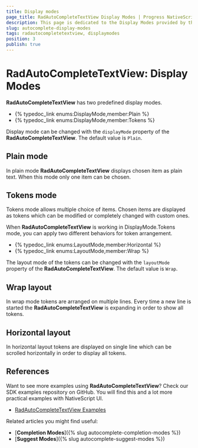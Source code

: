 ```yaml
---
title: Display modes
page_title: RadAutoCompleteTextView Display Modes | Progress NativeScript UI Documentation
description: This page is dedicated to the Display Modes provided by the RadAutoCompleteTextView control.
slug: autocomplete-display-modes
tags: radautocompletetextview, displaymodes
position: 3
publish: true
---
```


# RadAutoCompleteTextView: Display Modes

**RadAutoCompleteTextView** has two predefined display modes.

- {% typedoc_link enums:DisplayMode,member:Plain %}
- {% typedoc_link enums:DisplayMode,member:Tokens %}

Display mode can be changed with the `displayMode` property of the **RadAutoCompleteTextView**. The default value is `Plain`.

<snippet id='autocomplete-display-mode'/>

## Plain mode
In plain mode **RadAutoCompleteTextView** displays chosen item as plain text. When this mode only one item can be chosen.

## Tokens mode
Tokens mode allows multiple choice of items. Chosen items are displayed as tokens which can be modified or completely changed with custom ones.

When **RadAutoCompleteTextView** is working in DisplayMode.Tokens mode, you can apply two different behaviors for token arrangement.

- {% typedoc_link enums:LayoutMode,member:Horizontal %}
- {% typedoc_link enums:LayoutMode,member:Wrap %}

The layout mode of the tokens can be changed with the `layoutMode` property of the **RadAutoCompleteTextView**.
The default value is `Wrap`.

<snippet id='autocomplete-layout-mode'/>

## Wrap layout
In wrap mode tokens are arranged on multiple lines. Every  time a new line is started the **RadAutoCompleteTextView** is expanding in order to show all tokens.

## Horizontal layout
In horizontal layout tokens are displayed on single line which can be scrolled horizontally in order to display all tokens.

## References
Want to see more examples using **RadAutoCompleteTextView**?
Check our SDK examples repository on GitHub. You will find this and a lot more practical examples with NativeScript UI.

* [RadAutoCompleteTextView Examples](https://github.com/telerik/nativescript-ui-samples/tree/master/autocomplete/app/examples/)

Related articles you might find useful:

* [**Completion Modes**]({% slug autocomplete-completion-modes %})
* [**Suggest Modes**]({% slug autocomplete-suggest-modes %})